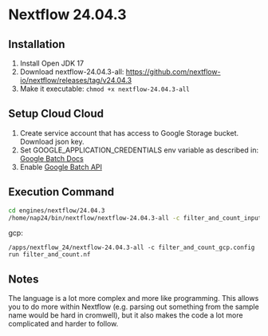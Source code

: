 # Nextflow 24.04.3

## Installation
1. Install Open JDK 17
2. Download nextflow-24.04.3-all: https://github.com/nextflow-io/nextflow/releases/tag/v24.04.3
3. Make it executable: `chmod +x nextflow-24.04.3-all`

## Setup Cloud Cloud
1. Create service account that has access to Google Storage bucket. Download json key.
2. Set GOOGLE_APPLICATION_CREDENTIALS env variable as described in: [Google Batch Docs](https://www.nextflow.io/docs/stable/google.html#cloud-batch)
3. Enable [Google Batch API](https://console.cloud.google.com/apis/library/batch.googleapis.com)

## Execution Command
```bash
cd engines/nextflow/24.04.3
/home/nap24/bin/nextflow/nextflow-24.04.3-all -c filter_and_count_inputs.config run filter_and_count.nf
```
gcp:
```
/apps/nextflow_24/nextflow-24.04.3-all -c filter_and_count_gcp.config run filter_and_count.nf
```

## Notes
The language is a lot more complex and more like programming. This allows you to do more within Nextflow (e.g. parsing
out something from the sample name would be hard in cromwell), but it also makes the code a lot more complicated and
harder to follow.

